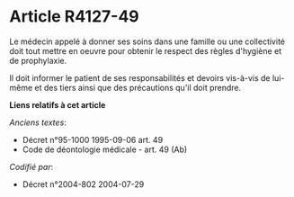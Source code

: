 # Article R4127-49

Le médecin appelé à donner ses soins dans une famille ou une collectivité doit tout mettre en oeuvre pour obtenir le respect
des règles d'hygiène et de prophylaxie.

Il doit informer le patient de ses responsabilités et devoirs vis-à-vis de lui-même et des tiers ainsi que des précautions
qu'il doit prendre.

**Liens relatifs à cet article**

_Anciens textes_:

  - Décret n°95-1000 1995-09-06 art. 49
  - Code de déontologie médicale - art. 49 (Ab)

_Codifié par_:

  - Décret n°2004-802 2004-07-29
